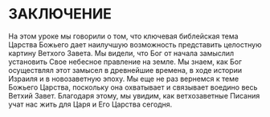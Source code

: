 # ЗАКЛЮЧЕНИЕ

На этом уроке мы говорили о том, что ключевая библейская тема Царства Божьего дает наилучшую возможность представить целостную картину Ветхого Завета. Мы видели, что Бог от начала замыслил установить Свое небесное правление на земле. Мы знаем, как Бог осуществлял этот замысел в древнейшие времена, в ходе истории Израиля и в новозаветную эпоху. Мы еще не раз вернемся к теме Божьего Царства, поскольку она охватывает и связывает воедино весь Ветхий Завет. Благодаря этому, мы увидим, как ветхозаветные Писания учат нас жить для Царя и Его Царства сегодня.
